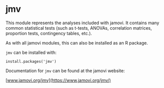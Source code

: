 
# jmv

This module represents the analyses included with jamovi. It contains many
common statistical tests (such as t-tests, ANOVAs, correlation matrices,
proportion tests, contingency tables, etc.).

As with all jamovi modules, this can also be installed as an R package.

`jmv` can be installed with:

```
install.packages('jmv')
```

Documentation for `jmv` can be found at the jamovi website:

[www.jamovi.org/jmv](https://www.jamovi.org/jmv/)
